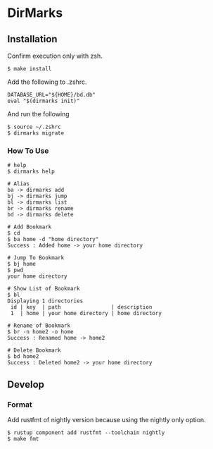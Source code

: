 
# DirMarks

## Installation
Confirm execution only with zsh.
```
$ make install  
```  
Add the following to .zshrc.
```  
DATABASE_URL="${HOME}/bd.db"  
eval "$(dirmarks init)"  
```
And run the following
```
$ source ~/.zshrc
$ dirmarks migrate
```

### How To Use
```
# help
$ dirmarks help

# Alias
ba -> dirmarks add
bj -> dirmarks jump
bl -> dirmarks list
br -> dirmarks rename
bd -> dirmarks delete

# Add Bookmark
$ cd
$ ba home -d "home directory"
Success : Added home -> your home directory

# Jump To Bookmark
$ bj home
$ pwd
your home directory

# Show List of Bookmark
$ bl
Displaying 1 directories
 id | key  | path                | description
 1  | home | your home directory | home directory

# Rename of Bookmark
$ br -n home2 -o home
Success : Renamed home -> home2

# Delete Bookmark
$ bd home2
Success : Deleted home2 -> your home directory
```

## Develop
### Format
Add rustfmt of nightly version because using the nightly only option.
```  
$ rustup component add rustfmt --toolchain nightly  
$ make fmt  
```
